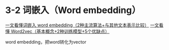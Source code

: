 # 3-2 词嵌入（Word embedding）

[一文看懂词嵌入 word embedding（2种主流算法+与其他文本表示比较）](https://easyai.tech/ai-definition/word-embedding/)
[一文看懂 Word2vec（基本概念+2种训练模型+5个优缺点）](https://easyai.tech/ai-definition/word2vec/)


word embedding，把word转化为vector